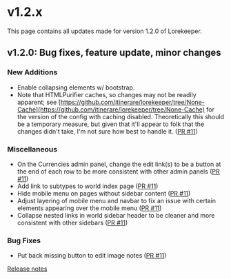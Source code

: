 # v1.2.x
This page contains all updates made for version 1.2.0 of Lorekeeper.

## v1.2.0: Bug fixes, feature update, minor changes
### New Additions
- Enable collapsing elements w/ bootstrap.
- Note that HTMLPurifier caches, so changes may not be readily apparent; see [https://github.com/itinerare/lorekeeper/tree/None-Cache](https://github.com/itinerare/lorekeeper/tree/None-Cache) for the version of the config with caching disabled. Theoretically this should be a temporary measure, but given that it'll appear to folk that the changes didn't take, I'm not sure how best to handle it. ([PR #11](https://github.com/lk-arpg/lorekeeper/pull/11))

### Miscellaneous
- On the Currencies admin panel, change the edit link(s) to be a button at the end of each row to be more consistent with other admin panels ([PR #11](https://github.com/lk-arpg/lorekeeper/pull/11))
- Add link to subtypes to world index page ([PR #11](https://github.com/lk-arpg/lorekeeper/pull/11))
- Hide mobile menu on pages without sidebar content ([PR #11](https://github.com/lk-arpg/lorekeeper/pull/11))
- Adjust layering of mobile menu and navbar to fix an issue with certain elements appearing over the mobile menu ([PR #11](https://github.com/lk-arpg/lorekeeper/pull/11))
- Collapse nested links in world sidebar header to be cleaner and more consistent with other sidebars ([PR #11](https://github.com/lk-arpg/lorekeeper/pull/11))

### Bug Fixes
- Put back missing button to edit image notes ([PR #11](https://github.com/lk-arpg/lorekeeper/pull/11))

[Release notes](https://github.com/lk-arpg/lorekeeper/releases/tag/v1.2.0)
